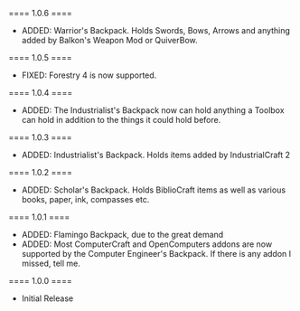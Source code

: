 ==== 1.0.6 ====

  * ADDED: Warrior's Backpack. Holds Swords, Bows, Arrows and anything added by Balkon's Weapon Mod or QuiverBow.

==== 1.0.5 ====

  * FIXED: Forestry 4 is now supported.

==== 1.0.4 ====

  * ADDED: The Industrialist's Backpack now can hold anything a Toolbox can hold in addition to the things it could hold before.

==== 1.0.3 ====

  * ADDED: Industrialist's Backpack. Holds items added by IndustrialCraft 2

==== 1.0.2 ====

  * ADDED: Scholar's Backpack. Holds BiblioCraft items as well as various books, paper, ink, compasses etc.

==== 1.0.1 ====

  * ADDED: Flamingo Backpack, due to the great demand
  * ADDED: Most ComputerCraft and OpenComputers addons are now supported by the Computer Engineer's Backpack. If there is any addon I missed, tell me.

==== 1.0.0 ====

  * Initial Release
